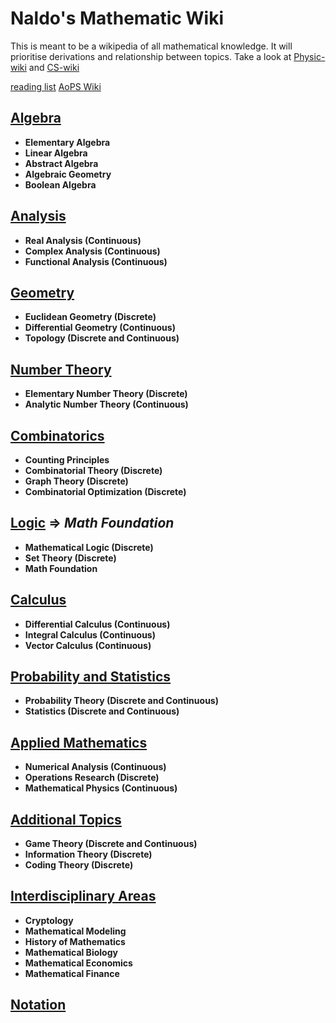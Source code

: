 # Naldo's Mathematic Wiki

This is meant to be a wikipedia of all mathematical knowledge. It will prioritise derivations and relationship between topics.
Take a look at [Physic-wiki](../physic/physic.md) and [CS-wiki](../cs/cs.md)

[reading list][1]
[AoPS Wiki][2]

## [Algebra](algebra.ipynb)

- **Elementary Algebra**
- **Linear Algebra**
- **Abstract Algebra**
- **Algebraic Geometry**
- **Boolean Algebra**

## [Analysis](analysis.ipynb)

- **Real Analysis (Continuous)**
- **Complex Analysis (Continuous)**
- **Functional Analysis (Continuous)**

## [Geometry](geometry.ipynb)

- **Euclidean Geometry (Discrete)**
- **Differential Geometry (Continuous)**
- **Topology (Discrete and Continuous)**

## [Number Theory](number-theory.ipynb)

- **Elementary Number Theory (Discrete)**
- **Analytic Number Theory (Continuous)**

## [Combinatorics](combinatorics.ipynb)

- **Counting Principles**
- **Combinatorial Theory (Discrete)**
- **Graph Theory (Discrete)**
- **Combinatorial Optimization (Discrete)**

## [Logic](logic.ipynb) $\Rightarrow$ *Math Foundation*

- **Mathematical Logic (Discrete)**
- **Set Theory (Discrete)**
- **Math Foundation**

## [Calculus](calculus.ipynb)

- **Differential Calculus (Continuous)**
- **Integral Calculus (Continuous)**
- **Vector Calculus (Continuous)**

## [Probability and Statistics](probability-and-statistic.ipynb)

- **Probability Theory (Discrete and Continuous)**
- **Statistics (Discrete and Continuous)**

## [Applied Mathematics](applied-mathematics.ipynb)

- **Numerical Analysis (Continuous)**
- **Operations Research (Discrete)**
- **Mathematical Physics (Continuous)**

## [Additional Topics](additional-topics.ipynb)

- **Game Theory (Discrete and Continuous)**
- **Information Theory (Discrete)**
- **Coding Theory (Discrete)**

## [Interdisciplinary Areas](interdisciplinary.ipynb)

- **Cryptology**
- **Mathematical Modeling**
- **History of Mathematics**
- **Mathematical Biology**
- **Mathematical Economics**
- **Mathematical Finance**

## [Notation](notation.ipynb)

[1]:https://www.cs.ox.ac.uk/admissions/undergraduate/why_oxford/reading.html
[2]:https://artofproblemsolving.com/wiki/index.php/Resources_for_mathematics_competitions